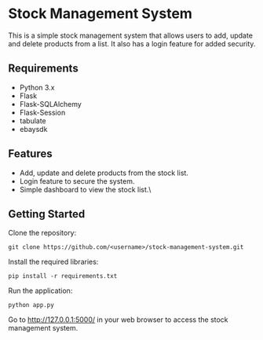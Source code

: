 # Stock Management System
This is a simple stock management system that allows users to add, update and delete products from a list. It also has a login feature for added security.

## Requirements
- Python 3.x
- Flask
- Flask-SQLAlchemy
- Flask-Session
- tabulate
- ebaysdk
## Features
- Add, update and delete products from the stock list.
- Login feature to secure the system.
- Simple dashboard to view the stock list.\
## Getting Started
Clone the repository:
```
git clone https://github.com/<username>/stock-management-system.git
```
Install the required libraries:
```
pip install -r requirements.txt
```
Run the application:
```
python app.py
```
Go to http://127.0.0.1:5000/ in your web browser to access the stock management system.

